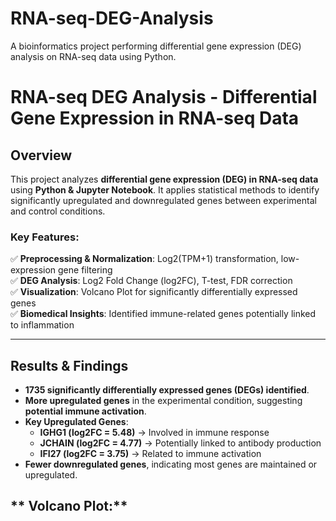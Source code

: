 # RNA-seq-DEG-Analysis
A bioinformatics project performing differential gene expression (DEG) analysis on RNA-seq data using Python.
# RNA-seq DEG Analysis - Differential Gene Expression in RNA-seq Data

##  Overview
This project analyzes **differential gene expression (DEG) in RNA-seq data** using **Python & Jupyter Notebook**. It applies statistical methods to identify significantly upregulated and downregulated genes between experimental and control conditions.

### **Key Features:**
✅ **Preprocessing & Normalization**: Log2(TPM+1) transformation, low-expression gene filtering  
✅ **DEG Analysis**: Log2 Fold Change (log2FC), T-test, FDR correction  
✅ **Visualization**: Volcano Plot for significantly differentially expressed genes  
✅ **Biomedical Insights**: Identified immune-related genes potentially linked to inflammation  

---

##  Results & Findings
- **1735 significantly differentially expressed genes (DEGs) identified**.
- **More upregulated genes** in the experimental condition, suggesting **potential immune activation**.
- **Key Upregulated Genes**:
  - **IGHG1 (log2FC = 5.48)** → Involved in immune response
  - **JCHAIN (log2FC = 4.77)** → Potentially linked to antibody production
  - **IFI27 (log2FC = 3.75)** → Related to immune activation
- **Fewer downregulated genes**, indicating most genes are maintained or upregulated.

##  ** Volcano Plot:**
